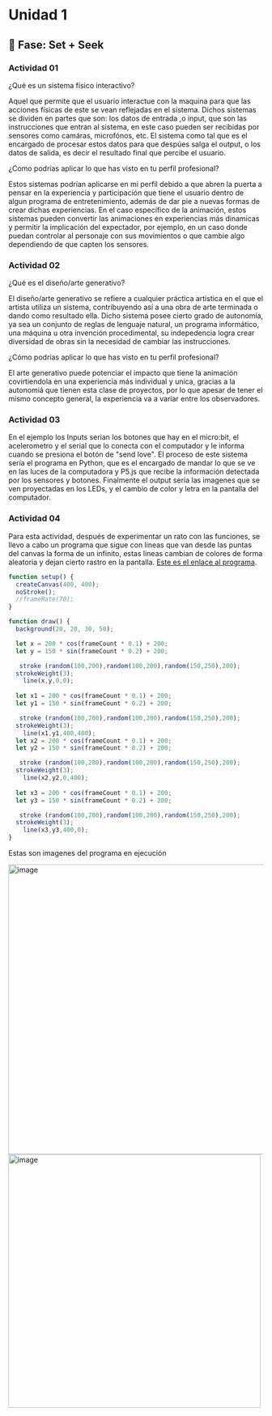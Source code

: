 # Unidad 1

## 🔎 Fase: Set + Seek

### Actividad 01

¿Qué es un sistema físico interactivo?  

Aquel que permite que el usuario interactue con la maquina para que las acciones físicas de este se vean reflejadas en el sistema. Dichos sistemas se dividen en partes que son: los datos de entrada ,o input, que son las instrucciones que entran al sistema, en este caso pueden ser recibidas por sensores como camáras, microfónos, etc. El sistema como tal que es el encargado de procesar estos datos para que despúes salga el output, o los datos de salida, es decir el resultado final que percibe el usuario.

¿Como podrías aplicar lo que has visto en tu perfil profesional?

Estos sistemas podrían aplicarse en mi perfil debido a que abren la puerta a pensar en la experiencia y participación que tiene el usuario dentro de algun programa de entretenimiento, además de dar pie a nuevas formas de crear dichas experiencias. En el caso específico de la animación, estos sistemas pueden convertir las animaciones en experiencias más dinamicas y permitir la implicación del expectador, por ejemplo, en un caso donde puedan controlar al personaje con sus movimientos o que cambie algo dependiendo de que capten los sensores.

### Actividad 02 

¿Qué es el diseño/arte generativo?

El diseño/arte generativo se refiere a cualquier práctica artistica en el que el artista utiliza un sistema, contribuyendo así a una obra de arte terminada o dando como resultado ella. Dicho sistema posee cierto grado de autonomía, ya sea un conjunto de reglas de lenguaje natural, un programa informático, una máquina u otra invención procedimental, su indepedencia logra crear diversidad de obras sin la necesidad de cambiar las instrucciones.

¿Cómo podrías aplicar lo que has visto en tu perfil profesional?

El arte generativo puede potenciar el impacto que tiene la animación covirtiendola en una experiencia más individual y unica, gracias a la autonomiá que tienen esta clase de proyectos, por lo que apesar de tener el mismo concepto general, la experiencia va a variar entre los observadores.

### Actividad 03

En el ejemplo los Inputs serian los botones que hay en el micro:bit, el acelerometro y el serial que lo conecta con el computador y le informa cuando se presiona el botón de "send love". El proceso de este sistema sería el programa en Python, que es el encargado de mandar lo que se ve en las luces de la computadora y P5.js que recibe la información detectada por los sensores y botones. Finalmente el output sería las imagenes que se ven proyectadas en los LEDs, y el cambio de color y letra en la pantalla del computador.

### Actividad 04

Para esta actividad, después de experimentar un rato con las funciones, se llevo a cabo un programa que sigue con lineas que van desde las puntas del canvas la forma de un infinito, estas lineas cambian de colores de forma aleatoria y dejan cierto rastro en la pantalla. 
[Este es el enlace al programa](https://editor.p5js.org/CaroG1986/sketches/l4YYT0cZu).

``` javascript
function setup() {
  createCanvas(400, 400);
  noStroke();
  //frameRate(70);
}

function draw() {
  background(20, 20, 30, 50); 

  let x = 200 * cos(frameCount * 0.1) + 200;
  let y = 150 * sin(frameCount * 0.2) + 200;

   stroke (random(100,200),random(100,200),random(150,250),200);
  strokeWeight(3);
    line(x,y,0,0);
  
  let x1 = 200 * cos(frameCount * 0.1) + 200;
  let y1 = 150 * sin(frameCount * 0.2) + 200;

   stroke (random(100,200),random(100,200),random(150,250),200);
  strokeWeight(3);
    line(x1,y1,400,400);
  let x2 = 200 * cos(frameCount * 0.1) + 200;
  let y2 = 150 * sin(frameCount * 0.2) + 200;

   stroke (random(100,200),random(100,200),random(150,250),200);
  strokeWeight(3);
    line(x2,y2,0,400);
  
  let x3 = 200 * cos(frameCount * 0.1) + 200;
  let y3 = 150 * sin(frameCount * 0.2) + 200;

   stroke (random(100,200),random(100,200),random(150,250),200);
  strokeWeight(3);
    line(x3,y3,400,0);
}
```
Estas son imagenes del programa en ejecución

<img width="1461" height="573" alt="image" src="https://github.com/user-attachments/assets/ead2c8d8-7e12-4f15-b9fb-596230ececa1" />

<img width="498" height="501" alt="image" src="https://github.com/user-attachments/assets/2f22e95c-a4f9-4153-bfce-7cccc8a6f7d7" />

